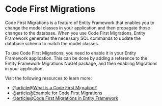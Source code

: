 # Code First Migrations

Code First Migrations is a feature of Entity Framework that enables you to change the model classes in your application and then propagate those changes to the database. When you use Code First Migrations, Entity Framework generates the necessary SQL commands to update the database schema to match the model classes.

To use Code First Migrations, you need to enable it in your Entity Framework application. This can be done by adding a reference to the Entity Framework Migrations NuGet package, and then enabling Migrations in your application.

Visit the following resources to learn more:

- [@article@What is a Code First Migration?](https://www.entityframeworktutorial.net/code-first/what-is-code-first.aspx)
- [@article@Example for Code First Migrations](https://learn.microsoft.com/en-us/ef/ef6/modeling/code-first/migrations/)
- [@article@Code First Migrations in Entity Framework](https://www.c-sharpcorner.com/UploadFile/26b237/code-first-migrations-in-entity-framework/)
